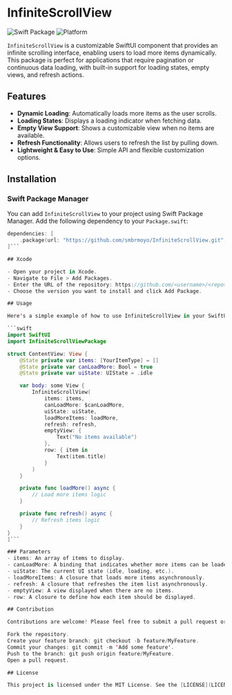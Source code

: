 # InfiniteScrollView

![Swift Package](https://img.shields.io/badge/Swift-5.7-orange.svg)
![Platform](https://img.shields.io/badge/platform-iOS%2013%2C%20macOS%2010.15-lightgrey.svg)

`InfiniteScrollView` is a customizable SwiftUI component that provides an infinite scrolling interface, enabling users to load more items dynamically. This package is perfect for applications that require pagination or continuous data loading, with built-in support for loading states, empty views, and refresh actions.

## Features

- **Dynamic Loading**: Automatically loads more items as the user scrolls.
- **Loading States**: Displays a loading indicator when fetching data.
- **Empty View Support**: Shows a customizable view when no items are available.
- **Refresh Functionality**: Allows users to refresh the list by pulling down.
- **Lightweight & Easy to Use**: Simple API and flexible customization options.

## Installation

### Swift Package Manager

You can add `InfiniteScrollView` to your project using Swift Package Manager. Add the following dependency to your `Package.swift`:

```swift
dependencies: [
    .package(url: "https://github.com/smbrmoyo/InfiniteScrollView.git", from: "1.0.0")
]```

## Xcode

- Open your project in Xcode.
- Navigate to File > Add Packages.
- Enter the URL of the repository: https://github.com/<username>/<repo>.
- Choose the version you want to install and click Add Package.

## Usage

Here's a simple example of how to use InfiniteScrollView in your SwiftUI project:

```swift
import SwiftUI
import InfiniteScrollViewPackage

struct ContentView: View {
    @State private var items: [YourItemType] = []
    @State private var canLoadMore: Bool = true
    @State private var uiState: UIState = .idle

    var body: some View {
        InfiniteScrollView(
            items: items,
            canLoadMore: $canLoadMore,
            uiState: uiState,
            loadMoreItems: loadMore,
            refresh: refresh,
            emptyView: {
                Text("No items available")
            },
            row: { item in
                Text(item.title)
            }
        )
    }

    private func loadMore() async {
        // Load more items logic
    }

    private func refresh() async {
        // Refresh items logic
    }
}
]```

### Parameters
- items: An array of items to display.
- canLoadMore: A binding that indicates whether more items can be loaded.
- uiState: The current UI state (idle, loading, etc.).
- loadMoreItems: A closure that loads more items asynchronously.
- refresh: A closure that refreshes the item list asynchronously.
- emptyView: A view displayed when there are no items.
- row: A closure to define how each item should be displayed.

## Contribution

Contributions are welcome! Please feel free to submit a pull request or open an issue.

Fork the repository.
Create your feature branch: git checkout -b feature/MyFeature.
Commit your changes: git commit -m 'Add some feature'.
Push to the branch: git push origin feature/MyFeature.
Open a pull request.

## License

This project is licensed under the MIT License. See the [LICENSE](LICENSE) file for more details.
